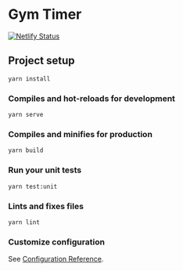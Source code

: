 # Gym Timer

[![Netlify Status](https://api.netlify.com/api/v1/badges/5923f524-0bea-48ba-a4dc-d48b3c20a5f1/deploy-status)](https://app.netlify.com/sites/gymtimer/deploys)

## Project setup
```
yarn install
```

### Compiles and hot-reloads for development
```
yarn serve
```

### Compiles and minifies for production
```
yarn build
```

### Run your unit tests
```
yarn test:unit
```

### Lints and fixes files
```
yarn lint
```

### Customize configuration
See [Configuration Reference](https://cli.vuejs.org/config/).
